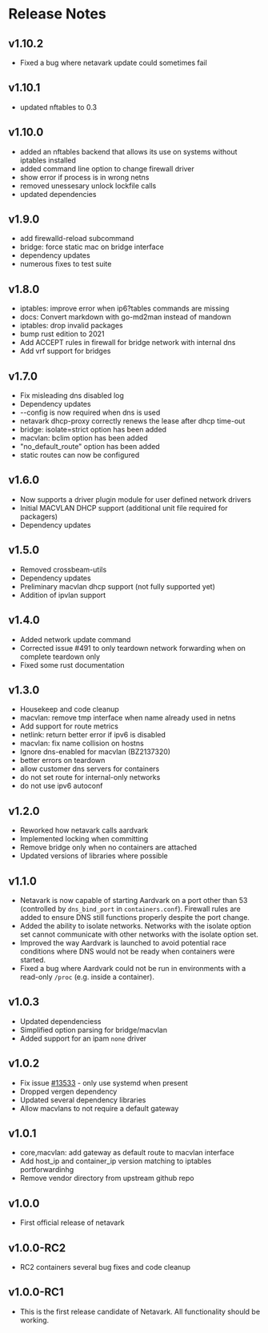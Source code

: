 # Release Notes

## v1.10.2
* Fixed a bug where netavark update could sometimes fail

## v1.10.1
* updated nftables to 0.3

## v1.10.0
* added an nftables backend that allows its use on systems without iptables installed
* added command line option to change firewall driver
* show error if process is in wrong netns
* removed unessesary unlock lockfile calls
* updated dependencies

## v1.9.0
* add firewalld-reload subcommand
* bridge: force static mac on bridge interface
* dependency updates
* numerous fixes to test suite

## v1.8.0
* iptables: improve error when ip6?tables commands are missing
* docs: Convert markdown with go-md2man instead of mandown
* iptables: drop invalid packages
* bump rust edition to 2021
* Add ACCEPT rules in firewall for bridge network with internal dns
* Add vrf support for bridges

## v1.7.0
* Fix misleading dns disabled log
* Dependency updates
* --config is now required when dns is used
* netavark dhcp-proxy correctly renews the lease after dhcp time-out
* bridge: isolate=strict option has been added
* macvlan: bclim option has been added
* "no_default_route" option has been added
* static routes can now be configured

## v1.6.0
* Now supports a driver plugin module for user defined network drivers
* Initial MACVLAN DHCP support (additional unit file required for packagers)
* Dependency updates

## v1.5.0
* Removed crossbeam-utils
* Dependency updates
* Preliminary macvlan dhcp support (not fully supported yet)
* Addition of ipvlan support

## v1.4.0
* Added network update command
* Corrected issue #491 to only teardown network forwarding when on complete teardown only
* Fixed some rust documentation

## v1.3.0
* Housekeep and code cleanup
* macvlan: remove tmp interface when name already used in netns
* Add support for route metrics
* netlink: return better error if ipv6 is disabled
* macvlan: fix name collision on hostns
* Ignore dns-enabled for macvlan (BZ2137320)
* better errors on teardown
* allow customer dns servers for containers
* do not set route for internal-only networks
* do not use ipv6 autoconf

## v1.2.0
* Reworked how netavark calls aardvark
* Implemented locking when committing
* Remove bridge only when no containers are attached
* Updated versions of libraries where possible

## v1.1.0
* Netavark is now capable of starting Aardvark on a port other than 53 (controlled by `dns_bind_port` in `containers.conf`). Firewall rules are added to ensure DNS still functions properly despite the port change.
* Added the ability to isolate networks. Networks with the isolate option set cannot communicate with other networks with the isolate option set.
* Improved the way Aardvark is launched to avoid potential race conditions where DNS would not be ready when containers were started.
* Fixed a bug where Aardvark could not be run in environments with a read-only `/proc` (e.g. inside a container).

## v1.0.3
* Updated dependenciess
* Simplified option parsing for bridge/macvlan
* Added support for an ipam `none` driver


## v1.0.2
* Fix issue [#13533](https://github.com/containers/podman/issues/13533) - only use systemd when present
* Dropped vergen dependency
* Updated several dependency libraries
* Allow macvlans to not require a default gateway

## v1.0.1

* core,macvlan: add gateway as default route to macvlan interface
* Add host_ip and container_ip version matching to iptables portforwardinhg
* Remove vendor directory from upstream github repo

## v1.0.0
* First official release of netavark

## v1.0.0-RC2
* RC2 containers several bug fixes and code cleanup

## v1.0.0-RC1
* This is the first release candidate of Netavark. All functionality should be working.
